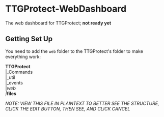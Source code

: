 # TTGProtect-WebDashboard
The web dashboard for TTGProtect; **not ready yet**

## Getting Set Up
You need to add the `web` folder to the TTGProtect's folder to make everything work:

**TTGProtect**
<br> |_Commands
<br> |_util
<br> |_events
<br> |_web
<br>  |_**files**

*NOTE: VIEW THIS FILE IN PLAINTEXT TO BETTER SEE THE STRUCTURE, CLICK THE EDIT BUTTON, THEN SEE, AND CLICK CANCEL*
